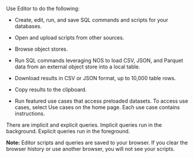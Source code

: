 
Use Editor to do the following:

-   Create, edit, run, and save SQL commands and scripts for your databases.

-   Open and upload scripts from other sources.

-   Browse object stores.

-   Run SQL commands leveraging NOS to load CSV, JSON, and Parquet data from an external object store into a local table.

-   Download results in CSV or JSON format, up to 10,000 table rows.

-   Copy results to the clipboard.

-   Run featured use cases that access preloaded datasets. To access use cases, select Use cases on the home page. Each use case contains instructions.


There are implicit and explicit queries. Implicit queries run in the background. Explicit queries run in the foreground.

**Note:** Editor scripts and queries are saved to your browser. If you clear the browser history or use another browser, you will not see your scripts.

